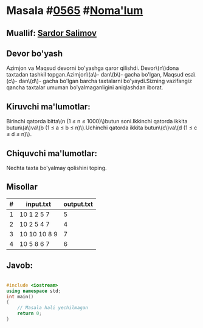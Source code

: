 
<h1>Masala #<a href="https://robocontest.uz/tasks/0565">0565</a> #<a href="https://robocontest.uz/tasks?category=1">Noma'lum</a></h1>
<h2> Muallif: <a href="https://robocontest.uz/profile/ds_forrest">Sardor Salimov</a></h2>
<h2>Devor bo'yash</h2>
<p>Azimjon va Maqsud devorni bo'yashga qaror qilishdi. Devor\(n\)dona taxtadan tashkil topgan.Azimjon\(a\)- dan\(b\)- gacha bo'lgan, Maqsud esa\(c\)- dan\(d\)- gacha bo'lgan barcha taxtalarni bo'yaydi.Sizning vazifangiz qancha taxtalar umuman bo'yalmaganligini aniqlashdan iborat.</p>
<h2>Kiruvchi ma'lumotlar:</h2>
<p>Birinchi qatorda bitta\(n (1 ≤ n ≤ 1000)\)butun soni.Ikkinchi qatorda ikkita butun\(a\)va\(b (1 ≤ a ≤ b ≤ n)\).Uchinchi qatorda ikkita butun\(c\)va\(d (1 ≤ c ≤ d ≤ n)\).</p>
<h2>Chiquvchi ma'lumotlar:</h2>
<p>Nechta taxta bo'yalmay qolishini toping.</p>
<h2>Misollar</h2>
<table>
    <thead>
        <tr>
            <th>#</th>
            <th>input.txt</th>
            <th>output.txt</th>
        </tr>
    </thead>
    <tbody>
            <tr>
                <td>1</td>
                <td>10
1 2
5 7</td>
                <td>5</td>
            </tr>
            <tr>
                <td>2</td>
                <td>10
2 5
4 7</td>
                <td>4</td>
            </tr>
            <tr>
                <td>3</td>
                <td>10
10 10
8 9</td>
                <td>7</td>
            </tr>
            <tr>
                <td>4</td>
                <td>10
5 8
6 7</td>
                <td>6</td>
            </tr>
    </tbody>
    </table>
    
<h2>Javob:</h2>

######
```cpp
#include <iostream>
using namespace std;
int main()
{
    // Masala hali yechilmagan
    return 0;
}
```
